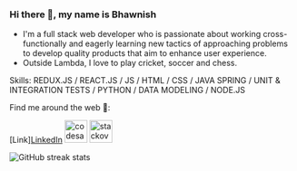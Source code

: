 ### Hi there 👋, my name is Bhawnish

* I'm a full stack web developer who is passionate about working cross-functionally and eagerly learning new tactics of approaching problems to develop quality products that aim to enhance user experience.
* Outside Lambda, I love to play cricket, soccer and chess.



Skills: REDUX.JS / REACT.JS / JS / HTML / CSS / JAVA SPRING / UNIT & INTEGRATION TESTS / PYTHON / DATA MODELING / NODE.JS


Find me around the web 👤:

 [Link][LinkedIn](https://www.linkedin.com/in/https://www.linkedin.com/in/bhawnishkumar//)  [<img src='https://cdn.jsdelivr.net/npm/simple-icons@3.0.1/icons/codesandbox.svg' alt='codesandbox' height='40'>](https://codesandbox.io/u/https://codesandbox.io/u/mrbhawnish)  [<img src='https://cdn.jsdelivr.net/npm/simple-icons@3.0.1/icons/stackoverflow.svg' alt='stackoverflow' height='40'>](https://stackoverflow.com/users/https://stackoverflow.com/users/6513620/bhawnish-kumar)  

![GitHub streak stats](https://github-readme-streak-stats.herokuapp.com/?user=mrbhawnish)  



